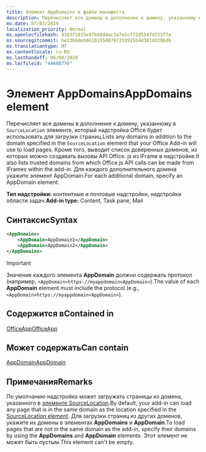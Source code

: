 ```yaml
---
title: Элемент AppDomains в файле манифеста
description: Перечисляет все домены в дополнение к домену, указанному в `SourceLocation` элементе, который надстройка Office будет использовать для загрузки страниц.
ms.date: 07/03/2019
localization_priority: Normal
ms.openlocfilehash: 9183f1815e97bd8d4ac1a7e2cf72d5547d153f7e
ms.sourcegitcommit: be23b68eb661015508797333915b44381dd29bdb
ms.translationtype: MT
ms.contentlocale: ru-RU
ms.lasthandoff: 06/08/2020
ms.locfileid: "44608770"
---
```

# <a name="appdomains-element"></a><span data-ttu-id="1b9a6-103">Элемент AppDomains</span><span class="sxs-lookup"><span data-stu-id="1b9a6-103">AppDomains element</span></span>

<span data-ttu-id="1b9a6-104">Перечисляет все домены в дополнение к домену, указанному в `SourceLocation` элементе, который надстройка Office будет использовать для загрузки страниц.</span><span class="sxs-lookup"><span data-stu-id="1b9a6-104">Lists any domains in addition to the domain specified in the `SourceLocation` element that your Office Add-in will use to load pages.</span></span> <span data-ttu-id="1b9a6-105">Кроме того, выводит список доверенных доменов, из которых можно создавать вызовы API Office. js из IFrame в надстройке.</span><span class="sxs-lookup"><span data-stu-id="1b9a6-105">It also lists trusted domains from which Office.js API calls can be made from IFrames within the add-in.</span></span> <span data-ttu-id="1b9a6-106">Для каждого дополнительного домена укажите элемент AppDomain.</span><span class="sxs-lookup"><span data-stu-id="1b9a6-106">For each additional domain, specify an AppDomain element.</span></span>

 <span data-ttu-id="1b9a6-107">**Тип надстройки:** контентные и почтовые надстройки, надстройки области задач.</span><span class="sxs-lookup"><span data-stu-id="1b9a6-107">**Add-in type:** Content, Task pane, Mail</span></span>

## <a name="syntax"></a><span data-ttu-id="1b9a6-108">Синтаксис</span><span class="sxs-lookup"><span data-stu-id="1b9a6-108">Syntax</span></span>

```XML
<AppDomains>
    <AppDomain>AppDomain1</AppDomain>
    <AppDomain>AppDomain2</AppDomain>
</AppDomains>
```

> [!IMPORTANT]
> <span data-ttu-id="1b9a6-109">Значение каждого элемента **AppDomain** должно содержать протокол (например, `<AppDomain>https://myappdomain<AppDomain>`).</span><span class="sxs-lookup"><span data-stu-id="1b9a6-109">The value of each **AppDomain** element must include the protocol (e.g., `<AppDomain>https://myappdomain<AppDomain>`).</span></span>

## <a name="contained-in"></a><span data-ttu-id="1b9a6-110">Содержится в</span><span class="sxs-lookup"><span data-stu-id="1b9a6-110">Contained in</span></span>

[<span data-ttu-id="1b9a6-111">OfficeApp</span><span class="sxs-lookup"><span data-stu-id="1b9a6-111">OfficeApp</span></span>](officeapp.md)

## <a name="can-contain"></a><span data-ttu-id="1b9a6-112">Может содержать</span><span class="sxs-lookup"><span data-stu-id="1b9a6-112">Can contain</span></span>

[<span data-ttu-id="1b9a6-113">AppDomain</span><span class="sxs-lookup"><span data-stu-id="1b9a6-113">AppDomain</span></span>](appdomain.md)

## <a name="remarks"></a><span data-ttu-id="1b9a6-114">Примечания</span><span class="sxs-lookup"><span data-stu-id="1b9a6-114">Remarks</span></span>

<span data-ttu-id="1b9a6-115">По умолчанию надстройка может загружать страницы из домена, указанного в [элементе SourceLocation](sourcelocation.md).</span><span class="sxs-lookup"><span data-stu-id="1b9a6-115">By default, your add-in can load any page that is in the same domain as the location specified in the [SourceLocation element](sourcelocation.md).</span></span> <span data-ttu-id="1b9a6-116">Для загрузки страниц из других доменов, укажите их домены в элементах **AppDomains** и **AppDomain**.</span><span class="sxs-lookup"><span data-stu-id="1b9a6-116">To load pages that are not in the same domain as the add-in, specify their domains by using the **AppDomains** and **AppDomain** elements.</span></span> <span data-ttu-id="1b9a6-117">Этот элемент не может быть пустым.</span><span class="sxs-lookup"><span data-stu-id="1b9a6-117">This element can't be empty.</span></span>
